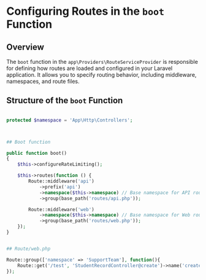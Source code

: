 # Configuring Routes in the `boot` Function

## Overview

The `boot` function in the `app\Providers\RouteServiceProvider` is responsible for defining how routes are loaded and configured in your Laravel application. It allows you to specify routing behavior, including middleware, namespaces, and route files.

## Structure of the `boot` Function

```php

protected $namespace = 'App\Http\Controllers';



## Boot function

public function boot()
{
    $this->configureRateLimiting();

    $this->routes(function () {
        Route::middleware('api')
            ->prefix('api')
            ->namespace($this->namespace) // Base namespace for API routes
            ->group(base_path('routes/api.php'));

        Route::middleware('web')
            ->namespace($this->namespace) // Base namespace for Web routes
            ->group(base_path('routes/web.php'));
    });
}


## Route/web.php

Route::group(['namespace' => 'SupportTeam'], function(){
    Route::get('/test', 'StudentRecordController@create')->name('create');
});
